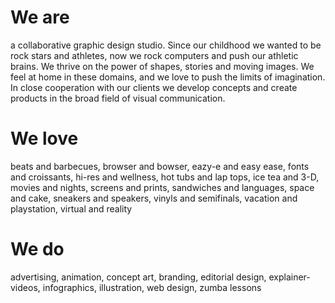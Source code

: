 # We are

a collaborative graphic design studio. Since our childhood we wanted to be rock stars and athletes, now we rock computers and push our athletic brains. We thrive on the power of shapes, stories and moving images. We feel at home in these domains, and we love to push the limits of imagination. In close cooperation with our clients we develop concepts and create products in the broad field of visual communication.

# We love

beats and barbecues, browser and bowser, eazy-e and easy ease, fonts and croissants, hi-res and wellness, hot tubs and lap tops, ice tea and 3-D, movies and nights, screens and prints, sandwiches and languages, space and cake, sneakers and speakers, vinyls and semifinals, vacation and playstation, virtual and reality

# We do

advertising, animation, concept art, branding, editorial design, explainer-videos, infographics, illustration, web design, zumba lessons
